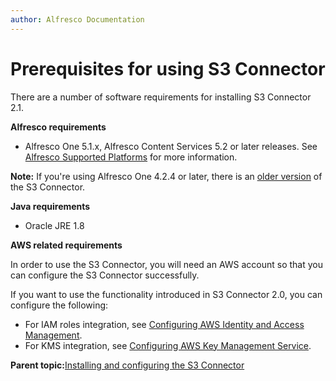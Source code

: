 ```yaml
---
author: Alfresco Documentation
---
```


# Prerequisites for using S3 Connector

There are a number of software requirements for installing S3 Connector 2.1.

**Alfresco requirements**

-   Alfresco One 5.1.x, Alfresco Content Services 5.2 or later releases. See [Alfresco Supported Platforms](https://www.alfresco.com/services/subscription/supported-platforms) for more information.

**Note:** If you're using Alfresco One 4.2.4 or later, there is an [older version](https://docs.alfresco.com/s3connector1.3/concepts/S3content-intro.html) of the S3 Connector.

**Java requirements**

-   Oracle JRE 1.8

**AWS related requirements**

In order to use the S3 Connector, you will need an AWS account so that you can configure the S3 Connector successfully.

If you want to use the functionality introduced in S3 Connector 2.0, you can configure the following:

-   For IAM roles integration, see [Configuring AWS Identity and Access Management](../tasks/s3-contentstore-iam-config.md).
-   For KMS integration, see [Configuring AWS Key Management Service](../tasks/s3-contentstore-kms-config.md).

**Parent topic:**[Installing and configuring the S3 Connector](../concepts/s3-contentstore-install-intro.md)

